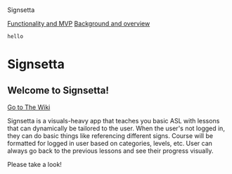 
#
Signsetta

[Functionality and MVP](https://github.com/spacepumpkin/Signsetta/wiki/Functionality-and-MVP)
[Background and overview](https://github.com/spacepumpkin/Signsetta/wiki/Background-and-Overview)
	

    hello



# Signsetta

## Welcome to Signsetta!
[Go to The Wiki](https://github.com/spacepumpkin/Signsetta/wiki)

Signsetta is a visuals-heavy app that teaches you basic ASL with lessons that can dynamically be tailored to the user. When the user's not logged in, they can do basic things like referencing different signs. Course will be formatted for logged in user based on categories, levels, etc. User can always go back to the previous lessons and see their progress visually.

Please take a look!

